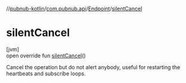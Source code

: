 //[pubnub-kotlin](../../../index.md)/[com.pubnub.api](../index.md)/[Endpoint](index.md)/[silentCancel](silent-cancel.md)

# silentCancel

[jvm]\
open override fun [silentCancel](silent-cancel.md)()

Cancel the operation but do not alert anybody, useful for restarting the heartbeats and subscribe loops.
